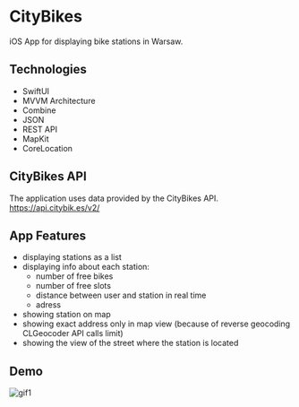# CityBikes

iOS App for displaying bike stations in Warsaw.

## Technologies
-   SwiftUI
-   MVVM Architecture
-   Combine
-   JSON
-   REST API
-   MapKit
-   CoreLocation

## CityBikes API
The application uses data provided by the CityBikes API. 
https://api.citybik.es/v2/

## App Features

* displaying stations as a list
* displaying info about each station:
    * number of free bikes
    * number of free slots
    * distance between user and station in real time
    * adress
* showing station on map
* showing exact address only in map view (because of reverse geocoding CLGeocoder API calls limit)
* showing the view of the street where the station is located 

## Demo
![gif1](Assets/gif1.gif)
